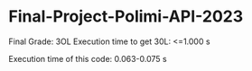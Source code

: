 # Final-Project-Polimi-API-2023

Final Grade: 3OL
Execution time to get 30L: <=1.000 s

Execution time of this code: 0.063-0.075 s
